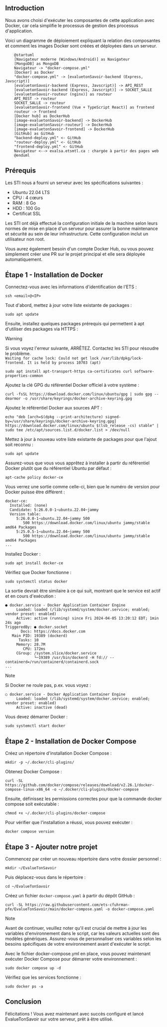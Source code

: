 
## Introduction

Nous avons choisi d'exécuter les composantes de cette application avec Docker, car cela simplifie le processus de gestion des processus d'application.

Voici un diagramme de déploiement expliquant la relation des composantes et comment les images Docker sont créées et déployées dans un serveur.

```puml
    @startuml
    [Navigateur moderne (Windows/Android)] as Navigateur
    [MongoDB] as MongoDB
    Navigateur -> "docker-compose.yml"
    [Docker] as Docker
    "docker-compose.yml" -> [evaluetonSavoir-backend (Express, Javscript)]
    [evaluetonSavoir-backend (Express, Javscript)] -> API_REST
    [evaluetonSavoir-backend (Express, Javscript)] -> SOCKET_SALLE
    [evaluetonSavoir-routeur (nginx)] as routeur
    API_REST -> routeur
    SOCKET_SALLE -> routeur
    [evaluetonSavoir-frontend (Vue + TypeScript React)] as frontend
    routeur -> frontend
    [Docker hub] as DockerHub
    [image-evaluetonSavoir-backend] -> DockerHub
    [image-evaluetonSavoir-routeur] -> DockerHub
    [image-evaluetonSavoir-frontend] -> DockerHub
    [GitHub] as GitHub
    "backend-deploy.yml" <- GitHub
    "routeur-deploy.yml" <- GitHub
    "frontend-deploy.yml" <- GitHub
    Navigateur <--> evalsa.etsmtl.ca : chargée à partir des pages web
    @enduml
```

## Prérequis

Les STI nous a fourni un serveur avec les spécifications suivantes :

- Ubuntu 22.04 LTS
- CPU : 4 cœurs
- RAM : 8 Go
- HDD : 100 Go
- Certificat SSL

Les STI ont déjà effectué la configuration initiale de la machine selon leurs normes de mise en place d'un serveur pour assurer la bonne maintenance et sécurité au sein de leur infrastructure. Cette configuration inclut un utilisateur non root.

Vous aurez également besoin d'un compte Docker Hub, ou vous pouvez simplement créer une PR sur le projet principal et elle sera déployée automatiquement.

## Étape 1 - Installation de Docker

Connectez-vous avec les informations d'identification de l'ETS :
```
ssh <email>@<IP>
```

Tout d'abord, mettez à jour votre liste existante de packages :
```
sudo apt update
```

Ensuite, installez quelques packages prérequis qui permettent à apt d'utiliser des packages via HTTPS :
> [!WARNING]
> Si vous voyez l'erreur suivante, ARRÊTEZ. Contactez les STI pour résoudre le problème. \
> `Waiting for cache lock: Could not get lock /var/lib/dpkg/lock-frontend. It is held by process 10703 (apt)`
```
sudo apt install apt-transport-https ca-certificates curl software-properties-common
```

Ajoutez la clé GPG du référentiel Docker officiel à votre système :
```
curl -fsSL https://download.docker.com/linux/ubuntu/gpg | sudo gpg --dearmor -o /usr/share/keyrings/docker-archive-keyring.gpg
```

Ajoutez le référentiel Docker aux sources APT :
```
echo "deb [arch=$(dpkg --print-architecture) signed-by=/usr/share/keyrings/docker-archive-keyring.gpg] https://download.docker.com/linux/ubuntu $(lsb_release -cs) stable" | sudo tee /etc/apt/sources.list.d/docker.list > /dev/null
```

Mettez à jour à nouveau votre liste existante de packages pour que l'ajout soit reconnu :
```
sudo apt update
```

Assurez-vous que vous vous apprêtez à installer à partir du référentiel Docker plutôt que du référentiel Ubuntu par défaut :
```
apt-cache policy docker-ce
```

Vous verrez une sortie comme celle-ci, bien que le numéro de version pour Docker puisse être différent :
```Output
docker-ce:
  Installed: (none)
  Candidate: 5:26.0.0-1~ubuntu.22.04~jammy
  Version table:
     5:26.0.0-1~ubuntu.22.04~jammy 500
        500 https://download.docker.com/linux/ubuntu jammy/stable amd64 Packages
     5:25.0.5-1~ubuntu.22.04~jammy 500
        500 https://download.docker.com/linux/ubuntu jammy/stable amd64 Packages
...
```

Installez Docker :
```
sudo apt install docker-ce
```

Vérifiez que Docker fonctionne :
```
sudo systemctl status docker
```

La sortie devrait être similaire à ce qui suit, montrant que le service est actif et en cours d'exécution :
```Output
● docker.service - Docker Application Container Engine
     Loaded: loaded (/lib/systemd/system/docker.service; enabled; vendor preset: enabled)
     Active: active (running) since Fri 2024-04-05 13:20:12 EDT; 1min 24s ago
TriggeredBy: ● docker.socket
       Docs: https://docs.docker.com
   Main PID: 19389 (dockerd)
      Tasks: 10
     Memory: 28.7M
        CPU: 172ms
     CGroup: /system.slice/docker.service
             └─19389 /usr/bin/dockerd -H fd:// --containerd=/run/containerd/containerd.sock
...
```

> [!NOTE]
> Si Docker ne roule pas, p.ex. vous voyez :
> ```
> ○ docker.service - Docker Application Container Engine
>      Loaded: loaded (/lib/systemd/system/docker.service; enabled; vendor preset: enabled)
>      Active: inactive (dead)
> ```
> Vous devez démarrer Docker :
> ```
> sudo systemctl start docker
> ```

## Étape 2 - Installation de Docker Compose

Créez un répertoire d'installation Docker Compose :
```
mkdir -p ~/.docker/cli-plugins/
```

Obtenez Docker Compose :
```
curl -SL https://github.com/docker/compose/releases/download/v2.26.1/docker-compose-linux-x86_64 -o ~/.docker/cli-plugins/docker-compose
```

Ensuite, définissez les permissions correctes pour que la commande docker compose soit exécutable :
```
chmod +x ~/.docker/cli-plugins/docker-compose
```

Pour vérifier que l'installation a réussi, vous pouvez exécuter :
```
docker compose version
```


## Étape 3 - Ajouter notre projet


Commencez par créer un nouveau répertoire dans votre dossier personnel :
```
mkdir ~/EvalueTonSavoir
```

Puis déplacez-vous dans le répertoire :
```
cd ~/EvalueTonSavoir
```

Créez un fichier `docker-compose.yaml` à partir du dépôt GitHub :
```
curl -SL https://raw.githubusercontent.com/ets-cfuhrman-pfe/EvalueTonSavoir/main/docker-compose.yaml -o docker-compose.yaml
```

> [!NOTE]
> Avant de continuer, veuillez noter qu'il est crucial de mettre à jour les variables d'environnement dans le script, car les valeurs actuelles sont des modèles génériques. Assurez-vous de personnaliser ces variables selon les besoins spécifiques de votre environnement avant d'exécuter le script.

Avec le fichier docker-compose.yml en place, vous pouvez maintenant exécuter Docker Compose pour démarrer votre environnement :
```
sudo docker compose up -d
```

Vérifiez que les services fonctionne :
```
sudo docker ps -a
```

## Conclusion

Félicitations ! Vous avez maintenant avec succès configuré et lancé EvalueTonSavoir sur votre serveur, prêt à être utilisé. 
